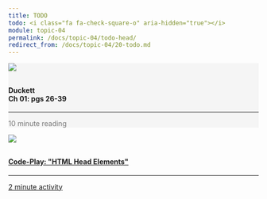 ```yaml
---
title: TODO
todo: <i class="fa fa-check-square-o" aria-hidden="true"></i>
module: topic-04
permalink: /docs/topic-04/todo-head/
redirect_from: /docs/topic-04/20-todo.md
---
```


<div class="row text-center">
    <div class="col-lg-4">
        <div class="bs-component">
          <div class="list-group">
              <div class="list-group-item" style="background-color: #F5F5F5">
                <img src="../img/hw-icon-duckett.svg" style="max-height: 100px; margin: auto; margin-bottom: 10px;" />
                  <h4 class="list-group-item-heading">Duckett<br />Ch 01: pgs 26-39</h4>
                  <hr>
                  <p class="list-group-item-text" style="color: #777;"><i class="fa fa-clock-o" aria-hidden="true"></i> 10 minute reading</p>
              </div>
            </div>
        </div>
    </div>
    <div class="col-lg-4">
        <div class="bs-component">
          <div class="list-group">
              <a href="https://codepen.io/Media-Ed-Online/pen/XZaKaP" target="_blank" class="list-group-item">
                <img src="../img/hw-icon-codepen.png" style="max-height: 100px; margin: auto; margin-bottom: 10px;" />
                  <h4 class="list-group-item-heading">Code-Play: "HTML Head Elements"</h4>
                  <hr>
                  <p class="list-group-item-text"><i class="fa fa-clock-o" aria-hidden="true"></i> 2 minute activity</p>
              </a>
            </div>
        </div>
    </div>
</div>
